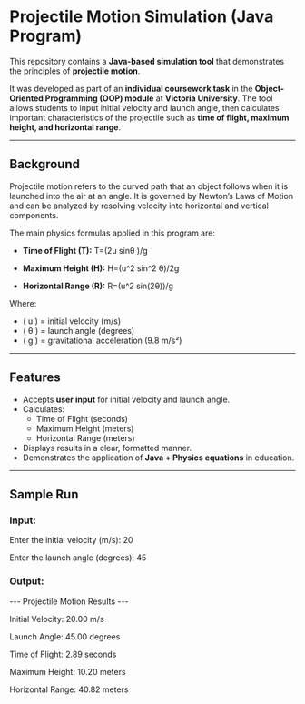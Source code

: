 # Projectile Motion Simulation (Java Program)

This repository contains a **Java-based simulation tool** that demonstrates the principles of **projectile motion**.  

It was developed as part of an **individual coursework task** in the **Object-Oriented Programming (OOP) module** at **Victoria University**. The tool allows students to input initial velocity and launch angle, then calculates important characteristics of the projectile such as **time of flight, maximum height, and horizontal range**.

---

## Background

Projectile motion refers to the curved path that an object follows when it is launched into the air at an angle. It is governed by Newton’s Laws of Motion and can be analyzed by resolving velocity into horizontal and vertical components.

The main physics formulas applied in this program are:

- **Time of Flight (T):**
  T=(2u sin⁡θ )/g

- **Maximum Height (H):**
  H=(u^2  sin^2 ⁡θ)/2g

- **Horizontal Range (R):**
  R=(u^2  sin⁡(2θ))/g

Where:  
- \( u \) = initial velocity (m/s)  
- \( θ \) = launch angle (degrees)  
- \( g \) = gravitational acceleration (9.8 m/s²)  

---

## Features

- Accepts **user input** for initial velocity and launch angle.  
- Calculates:
  - Time of Flight (seconds)  
  - Maximum Height (meters)  
  - Horizontal Range (meters)  
- Displays results in a clear, formatted manner.  
- Demonstrates the application of **Java + Physics equations** in education.  

---

## Sample Run

### Input:

Enter the initial velocity (m/s): 20

Enter the launch angle (degrees): 45


### Output:

--- Projectile Motion Results ---

Initial Velocity: 20.00 m/s

Launch Angle: 45.00 degrees

Time of Flight: 2.89 seconds

Maximum Height: 10.20 meters

Horizontal Range: 40.82 meters


